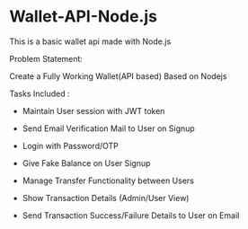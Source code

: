 # Wallet-API-Node.js
This is a basic wallet api made with Node.js

Problem Statement:

Create a Fully Working Wallet(API based) Based on Nodejs

Tasks Included : 

- Maintain User session with JWT token

- Send Email Verification Mail to User on Signup

- Login with Password/OTP

- Give Fake Balance on User Signup

- Manage Transfer Functionality between Users

- Show Transaction Details (Admin/User View)

- Send Transaction Success/Failure Details to User on Email


